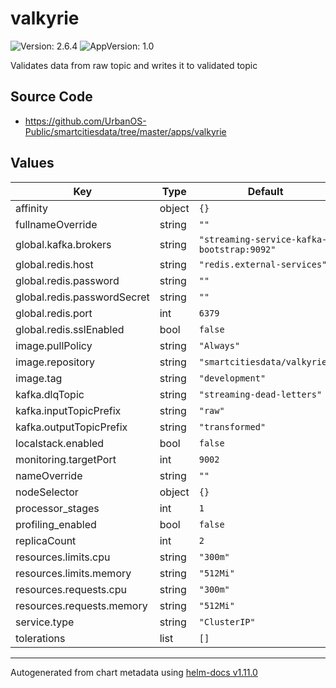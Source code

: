 # valkyrie

![Version: 2.6.4](https://img.shields.io/badge/Version-2.6.4-informational?style=flat-square) ![AppVersion: 1.0](https://img.shields.io/badge/AppVersion-1.0-informational?style=flat-square)

Validates data from raw topic and writes it to validated topic

## Source Code

* <https://github.com/UrbanOS-Public/smartcitiesdata/tree/master/apps/valkyrie>

## Values

| Key | Type | Default | Description |
|-----|------|---------|-------------|
| affinity | object | `{}` |  |
| fullnameOverride | string | `""` |  |
| global.kafka.brokers | string | `"streaming-service-kafka-bootstrap:9092"` |  |
| global.redis.host | string | `"redis.external-services"` |  |
| global.redis.password | string | `""` |  |
| global.redis.passwordSecret | string | `""` |  |
| global.redis.port | int | `6379` |  |
| global.redis.sslEnabled | bool | `false` |  |
| image.pullPolicy | string | `"Always"` |  |
| image.repository | string | `"smartcitiesdata/valkyrie"` |  |
| image.tag | string | `"development"` |  |
| kafka.dlqTopic | string | `"streaming-dead-letters"` |  |
| kafka.inputTopicPrefix | string | `"raw"` |  |
| kafka.outputTopicPrefix | string | `"transformed"` |  |
| localstack.enabled | bool | `false` |  |
| monitoring.targetPort | int | `9002` |  |
| nameOverride | string | `""` |  |
| nodeSelector | object | `{}` |  |
| processor_stages | int | `1` |  |
| profiling_enabled | bool | `false` |  |
| replicaCount | int | `2` |  |
| resources.limits.cpu | string | `"300m"` |  |
| resources.limits.memory | string | `"512Mi"` |  |
| resources.requests.cpu | string | `"300m"` |  |
| resources.requests.memory | string | `"512Mi"` |  |
| service.type | string | `"ClusterIP"` |  |
| tolerations | list | `[]` |  |

----------------------------------------------
Autogenerated from chart metadata using [helm-docs v1.11.0](https://github.com/norwoodj/helm-docs/releases/v1.11.0)
